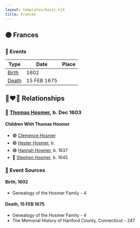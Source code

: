 ```yaml
---
layout: templates/basic.njk
title: Frances
---
```

## 🟣 Frances

### 📆 Events

Type | Date | Place
------ | ------ | ------
[Birth](#event-14d02a4a-b8ab-49d2-8cbb-292fd3878963) | 1602 |
[Death](#event-dca1baad-81c0-49f3-b6bb-3eb2307f6f0d) | 15 FEB 1675 |

## 👩‍❤️‍👨 Relationships

### 🔵 [Thomas Hosmer](/people/7/70805658), b. Dec 1603

#### Children With Thomas Hosmer
* 🟣 [Clemence Hosmer](/people/3/36338636)
* 🟣 [Hester Hosmer](/people/8/80112068), b.
* 🟣 [Hannah Hosmer](/people/7/74814464), b. 1637
* 🔵 [Stephen Hosmer](/people/5/53717358), b. 1645
### 📰 Event Sources

#### <a id="event-14d02a4a-b8ab-49d2-8cbb-292fd3878963"></a> Birth, 1602
* Genealogy of the Hosmer Family  - 4

#### <a id="event-dca1baad-81c0-49f3-b6bb-3eb2307f6f0d"></a> Death, 15 FEB 1675
* Genealogy of the Hosmer Family  - 4
* The Memorial History of Hartford County, Connecticut  - 247